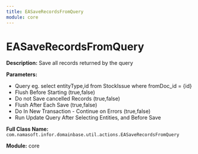 ```yaml
---
title: EASaveRecordsFromQuery
module: core
---
```


# EASaveRecordsFromQuery

**Description:** Save all records returned by the query

**Parameters:**
- Query eg. select entityType,id from StockIssue where fromDoc_id = {id}
- Flush Before Starting (true,false)
- Do not Save cancelled Records (true,false)
- Flush After Each Save (true,false)
- Do In New Transaction - Continue on Errors (true,false)
- Run Update Query After Selecting Entities, and Before Save

**Full Class Name:** `com.namasoft.infor.domainbase.util.actions.EASaveRecordsFromQuery`

**Module:** core

